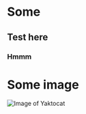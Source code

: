 # Some
## Test here
### Hmmm

# Some image

![Image of Yaktocat](https://octodex.github.com/images/yaktocat.png)
